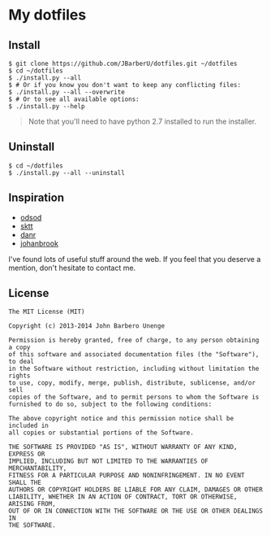 # My dotfiles

## Install

    $ git clone https://github.com/JBarberU/dotfiles.git ~/dotfiles
    $ cd ~/dotfiles
    $ ./install.py --all
    $ # Or if you know you don't want to keep any conflicting files:
    $ ./install.py --all --overwrite
    $ # Or to see all available options:
    $ ./install.py --help

> Note that you'll need to have python 2.7 installed to run the installer.

## Uninstall

    $ cd ~/dotfiles
    $ ./install.py --all --uninstall

## Inspiration

* [odsod](https://github.com/odsod/dotfiles)
* [sktt](https://github.com/sktt/dotfiles)
* [danr](https://github.com/danr/dotfiles)
* [johanbrook](https://github.com/johanbrook/dotfiles)

I've found lots of useful stuff around the web. If you feel that you deserve a
 mention, don't hesitate to contact me.

## License

    The MIT License (MIT)

    Copyright (c) 2013-2014 John Barbero Unenge

    Permission is hereby granted, free of charge, to any person obtaining a copy
    of this software and associated documentation files (the "Software"), to deal
    in the Software without restriction, including without limitation the rights
    to use, copy, modify, merge, publish, distribute, sublicense, and/or sell
    copies of the Software, and to permit persons to whom the Software is
    furnished to do so, subject to the following conditions:

    The above copyright notice and this permission notice shall be included in
    all copies or substantial portions of the Software.

    THE SOFTWARE IS PROVIDED "AS IS", WITHOUT WARRANTY OF ANY KIND, EXPRESS OR
    IMPLIED, INCLUDING BUT NOT LIMITED TO THE WARRANTIES OF MERCHANTABILITY,
    FITNESS FOR A PARTICULAR PURPOSE AND NONINFRINGEMENT. IN NO EVENT SHALL THE
    AUTHORS OR COPYRIGHT HOLDERS BE LIABLE FOR ANY CLAIM, DAMAGES OR OTHER
    LIABILITY, WHETHER IN AN ACTION OF CONTRACT, TORT OR OTHERWISE, ARISING FROM,
    OUT OF OR IN CONNECTION WITH THE SOFTWARE OR THE USE OR OTHER DEALINGS IN
    THE SOFTWARE.
